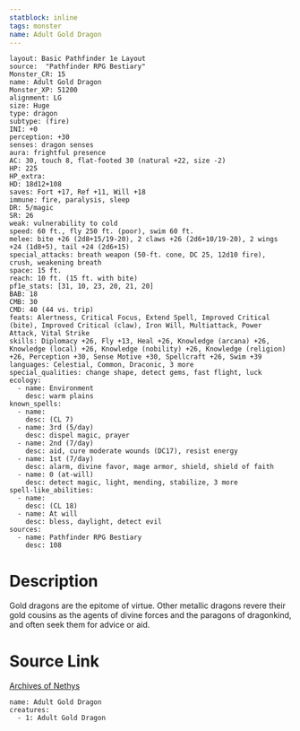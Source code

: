 ```yaml
---
statblock: inline
tags: monster
name: Adult Gold Dragon
---
```

```statblock
layout: Basic Pathfinder 1e Layout
source:  "Pathfinder RPG Bestiary"
Monster_CR: 15
name: Adult Gold Dragon
Monster_XP: 51200
alignment: LG
size: Huge
type: dragon
subtype: (fire)
INI: +0
perception: +30
senses: dragon senses
aura: frightful presence
AC: 30, touch 8, flat-footed 30 (natural +22, size -2)
HP: 225
HP_extra: 
HD: 18d12+108
saves: Fort +17, Ref +11, Will +18
immune: fire, paralysis, sleep
DR: 5/magic
SR: 26
weak: vulnerability to cold
speed: 60 ft., fly 250 ft. (poor), swim 60 ft.
melee: bite +26 (2d8+15/19-20), 2 claws +26 (2d6+10/19-20), 2 wings +24 (1d8+5), tail +24 (2d6+15)
special_attacks: breath weapon (50-ft. cone, DC 25, 12d10 fire), crush, weakening breath
space: 15 ft.
reach: 10 ft. (15 ft. with bite)
pf1e_stats: [31, 10, 23, 20, 21, 20]
BAB: 18
CMB: 30
CMD: 40 (44 vs. trip)
feats: Alertness, Critical Focus, Extend Spell, Improved Critical (bite), Improved Critical (claw), Iron Will, Multiattack, Power Attack, Vital Strike
skills: Diplomacy +26, Fly +13, Heal +26, Knowledge (arcana) +26, Knowledge (local) +26, Knowledge (nobility) +26, Knowledge (religion) +26, Perception +30, Sense Motive +30, Spellcraft +26, Swim +39
languages: Celestial, Common, Draconic, 3 more
special_qualities: change shape, detect gems, fast flight, luck
ecology:
  - name: Environment
    desc: warm plains
known_spells:
  - name:
    desc: (CL 7)
  - name: 3rd (5/day)
    desc: dispel magic, prayer
  - name: 2nd (7/day)
    desc: aid, cure moderate wounds (DC17), resist energy
  - name: 1st (7/day)
    desc: alarm, divine favor, mage armor, shield, shield of faith
  - name: 0 (at-will)
    desc: detect magic, light, mending, stabilize, 3 more
spell-like_abilities:
  - name:
    desc: (CL 18)
  - name: At will
    desc: bless, daylight, detect evil
sources:
  - name: Pathfinder RPG Bestiary
    desc: 108
```
# Description
Gold dragons are the epitome of virtue. Other metallic dragons revere their gold cousins as the agents of divine forces and the paragons of dragonkind, and often seek them for advice or aid.
# Source Link
[Archives of Nethys](https://aonprd.com/MonsterDisplay.aspx?ItemName=Adult%20Gold%20Dragon)
```encounter-table
name: Adult Gold Dragon
creatures:
  - 1: Adult Gold Dragon
```
